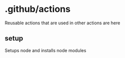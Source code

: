 # .github/actions

Reusable actions that are used in other actions are here

## setup

Setups node and installs node modules
